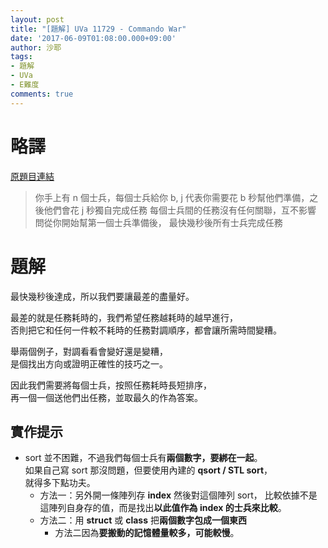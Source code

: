 ```yaml
---
layout: post
title: "[題解] UVa 11729 - Commando War"
date: '2017-06-09T01:08:00.000+09:00'
author: 沙耶
tags:
- 題解
- UVa
- E難度
comments: true
---
```


# 略譯

[原題目連結](https://uva.onlinejudge.org/index.php?option=com_onlinejudge&Itemid=8&page=show_problem&category=24&problem=2829)

> 你手上有 n 個士兵，每個士兵給你 b, j
代表你需要花 b 秒幫他們準備，之後他們會花 j 秒獨自完成任務
每個士兵間的任務沒有任何關聯，互不影響
問從你開始幫第一個士兵準備後，
最快幾秒後所有士兵完成任務

# 題解

最快幾秒後達成，所以我們要讓最差的盡量好。  

最差的就是任務耗時的，我們希望任務越耗時的越早進行，  
否則把它和任何一件較不耗時的任務對調順序，都會讓所需時間變糟。

舉兩個例子，對調看看會變好還是變糟，  
是個找出方向或證明正確性的技巧之一。

因此我們需要將每個士兵，按照任務耗時長短排序，  
再一個一個送他們出任務，並取最久的作為答案。

## 實作提示

- sort 並不困難，不過我們每個士兵有**兩個數字，要綁在一起**。  
    如果自己寫 sort 那沒問題，但要使用內建的 **qsort / STL sort**，  
    就得多下點功夫。
    - 方法一：另外開一條陣列存 **index** 然後對這個陣列 sort，
        比較依據不是這陣列自身存的值，而是找出**以此值作為 index 的士兵來比較**。
    - 方法二：用 **struct** 或 **class** 把**兩個數字包成一個東西**
        - 方法二因為**要搬動的記憶體量較多，可能較慢**。